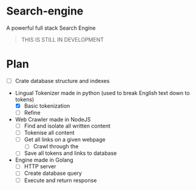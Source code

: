 # Search-engine
A powerful full stack Search Engine
> THIS IS STILL IN DEVELOPMENT

# Plan
* [ ] Crate database structure and indexes
* Lingual Tokenizer made in python (used to break English text down to tokens)
  * [x] Basic tokenization
  * [ ] Refine
* Web Crawler made in NodeJS
  * [ ] Find and isolate all written content
  * [ ] Tokenise all content 
  * [ ] Get all links on a given webpage
     * [ ] Crawl through the
  * [ ] Save all tokens and links to database
* Engine made in Golang
  * [ ] HTTP server
  * [ ] Create database query
  * [ ] Execute and return response
